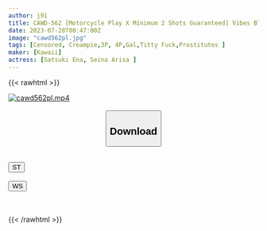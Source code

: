 ```yaml
---
author: j91
title: CAWD-562 [Motorcycle Play X Minimum 2 Shots Guaranteed] Vibes Blow Up Sperm Blow M Sensual Gal Sex Paradise Oto Alice Ena Satsuki
date: 2023-07-28T00:47:00Z
image: "cawd562pl.jpg"
tags: [Censored, Creampie,3P, 4P,Gal,Titty Fuck,Prostitutes	]
maker: [Kawaii]
actress: [Satsuki Ena, Seina Arisa ]
---
```



{{< rawhtml >}}

<div class="video" data-videoid="9pv6bALgrPSab8R">
    <a href="javascript:;">
        <img src="https://my.j91.asia/posts/cawd562pl/cawd562pl.jpg" width="WIDTH" height="HEIGHT" alt="cawd562pl.mp4" loading="lazy">
    </a>
</div>

<script type="text/javascript" src="https://j91.asia/asset/on-demand-st.js"></script>

<br>
  <link rel="stylesheet" href="https://j91.asia/asset/bs5.css">
  
  <center>
  <button class="btn btn-primary" type="button" data-bs-toggle="collapse" data-bs-target=".multi-collapse" aria-expanded="false" aria-controls="multiCollapseExample1 multiCollapseExample2"><h2>Download</h2></button></center>
</p>
<div class="row">
  <div class="col">
    <div class="collapse multi-collapse" id="multiCollapseExample1">
      <div class="card card-body">
	      	      <br>
<div class="buttons">  
<a href="https://streamtape.to/v/9pv6bALgrPSab8R"><button class="btn-hover color-3"><i class="fa fa-download"></i> ST</button></a></div>
    </div>
  </div>
</div>
  <div class="col">
    <div class="collapse multi-collapse" id="multiCollapseExample2">
      <div class="card card-body">
	      <br>
<div class="buttons">
    <a href="https://wolfstream.tv/a953sxx5n2jd.html"><button class="btn-hover color-9"><i class="fa fa-download"></i> WS</button></a></div>
<br><br>
      </div>
    </div>
  </div>
</div>

{{< /rawhtml >}}